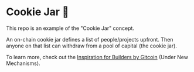 # Cookie Jar 🍪

This repo is an example of the "Cookie Jar" concept.

An on-chain cookie jar defines a list of people/projects upfront. Then anyone on that list can withdraw from a pool of capital (the cookie jar). 

To learn more, check out the [Inspiration for Builders by Gitcoin](https://gitcoin.notion.site/Inspiration-for-builders-dc30da5f05964bdb948b22aba324d4a2) (Under New Mechanisms).
